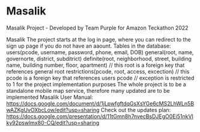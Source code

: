 # Masalik
Masalik Project - Developed by Team Purple for Amazon Teckathon 2022

Masalik
The project starts at the log in page, where you can redirect to the sign up page if you do not have an aaount.
Tables in the database:
	users(pcode, username, password, phone, email, DOB) 
	general(root, name, governorte, district, subditrict)
	definite(root, neighborhood, street, building name, building number, floor, apartment) // this root is a foreign key that references general root
	restrictions(pcode, root, access, excection) // this pcode is a foreign key that references users pcode 
						     // exception is restricted to 1 for the project implementation purposes 
The whole project is to be a standalone mobile map service, therefore many updated are to be implemented
Masalik User Manual: https://docs.google.com/document/d/1jLpwfgftdqGsXsYGe6cMS2LhWLn5BwAZKgUvOXbcLow/edit?usp=sharing
Check out the updates plan: https://docs.google.com/presentation/d/11tGmn8h7nvecBsDJEgO0Ei51nkVIky92pswlmx80-CQ/edit?usp=sharing
